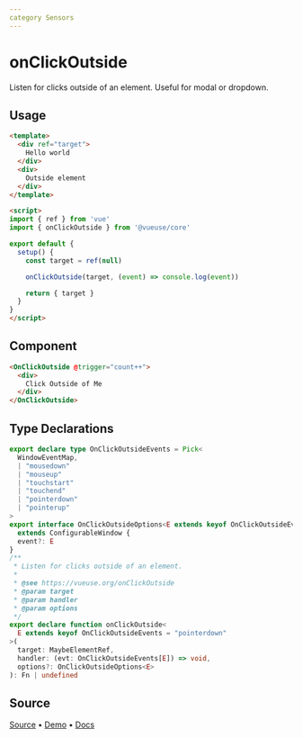 ```yaml
---
category Sensors
---
```


# onClickOutside

Listen for clicks outside of an element. Useful for modal or dropdown.

## Usage

```html {18}
<template>
  <div ref="target">
    Hello world
  </div>
  <div>
    Outside element
  </div>
</template>

<script>
import { ref } from 'vue'
import { onClickOutside } from '@vueuse/core'

export default {
  setup() {
    const target = ref(null)

    onClickOutside(target, (event) => console.log(event))

    return { target }
  }
}
</script>
```

## Component

```html
<OnClickOutside @trigger="count++">
  <div>
    Click Outside of Me
  </div>
</OnClickOutside>
```

<LearnMoreComponents />

<!--FOOTER_STARTS-->
## Type Declarations

```typescript
export declare type OnClickOutsideEvents = Pick<
  WindowEventMap,
  | "mousedown"
  | "mouseup"
  | "touchstart"
  | "touchend"
  | "pointerdown"
  | "pointerup"
>
export interface OnClickOutsideOptions<E extends keyof OnClickOutsideEvents>
  extends ConfigurableWindow {
  event?: E
}
/**
 * Listen for clicks outside of an element.
 *
 * @see https://vueuse.org/onClickOutside
 * @param target
 * @param handler
 * @param options
 */
export declare function onClickOutside<
  E extends keyof OnClickOutsideEvents = "pointerdown"
>(
  target: MaybeElementRef,
  handler: (evt: OnClickOutsideEvents[E]) => void,
  options?: OnClickOutsideOptions<E>
): Fn | undefined
```

## Source

[Source](https://github.com/vueuse/vueuse/blob/main/packages/core/onClickOutside/index.ts) • [Demo](https://github.com/vueuse/vueuse/blob/main/packages/core/onClickOutside/demo.vue) • [Docs](https://github.com/vueuse/vueuse/blob/main/packages/core/onClickOutside/index.md)


<!--FOOTER_ENDS-->
